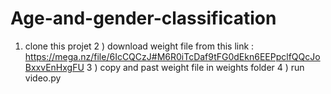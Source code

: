 # Age-and-gender-classification
1) clone this projet 
2 ) download weight file from this link : https://mega.nz/file/6IcCQCzJ#M6R0iTcDaf9tFG0dEkn6EEPpclfQQcJoBxxvEnHxgFU 
3 ) copy and past weight file in weights folder
4 ) run video.py
